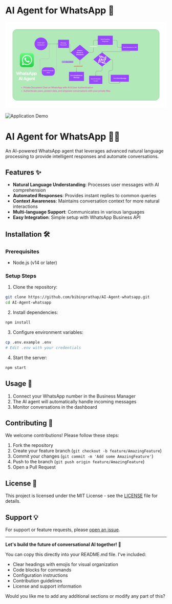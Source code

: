 <h1>AI Agent for WhatsApp 🤖</h1> 

![Whatsapp](Whatsapp.png) 

 ![Application Demo](https://github.com/bibinprathap/AI-Agent-whatsapp/blob/master/whatsapp-chat-ai-agent.gif?raw=true)

# AI Agent for WhatsApp 🤖💬

An AI-powered WhatsApp agent that leverages advanced natural language processing to provide intelligent responses and automate conversations.

## Features ✨

- **Natural Language Understanding**: Processes user messages with AI comprehension
- **Automated Responses**: Provides instant replies to common queries
- **Context Awareness**: Maintains conversation context for more natural interactions
- **Multi-language Support**: Communicates in various languages
- **Easy Integration**: Simple setup with WhatsApp Business API

## Installation 🛠️

### Prerequisites
- Node.js (v14 or later)

### Setup Steps

1. Clone the repository:
```bash
git clone https://github.com/bibinprathap/AI-Agent-whatsapp.git
cd AI-Agent-whatsapp
```

2. Install dependencies:
```bash
npm install
```

3. Configure environment variables:
```bash
cp .env.example .env
# Edit .env with your credentials
```

4. Start the server:
```bash
npm start
```
 

## Usage 📲

1. Connect your WhatsApp number in the Business Manager
2. The AI agent will automatically handle incoming messages
3. Monitor conversations in the dashboard

## Contributing 🤝

We welcome contributions! Please follow these steps:

1. Fork the repository
2. Create your feature branch (`git checkout -b feature/AmazingFeature`)
3. Commit your changes (`git commit -m 'Add some AmazingFeature'`)
4. Push to the branch (`git push origin feature/AmazingFeature`)
5. Open a Pull Request

## License 📄

This project is licensed under the MIT License - see the [LICENSE](LICENSE) file for details.

## Support 💡

For support or feature requests, please [open an issue](https://github.com/bibinprathap/AI-Agent-whatsapp/issues).

---

**Let's build the future of conversational AI together!** 🚀
 

You can copy this directly into your README.md file. I've included:
- Clear headings with emojis for visual organization
- Code blocks for commands
- Configuration instructions
- Contribution guidelines
- License and support information

Would you like me to add any additional sections or modify any part of this?
